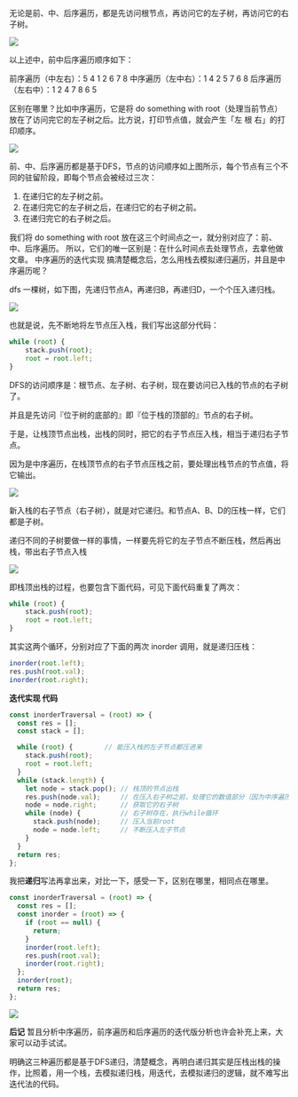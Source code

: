 无论是前、中、后序遍历，都是先访问根节点，再访问它的左子树，再访问它的右子树。

![](https://pic.leetcode-cn.com/0005d6f797d3281bbe2be08effd0f8fa991dc8126aef754929af34edf650626a-image.png)

以上述中，前中后序遍历顺序如下：

前序遍历（中左右）：5 4 1 2 6 7 8
中序遍历（左中右）：1 4 2 5 7 6 8
后序遍历（左右中）：1 2 4 7 8 6 5

区别在哪里？比如中序遍历，它是将 do something with root（处理当前节点）放在了访问完它的左子树之后。比方说，打印节点值，就会产生「左 根 右」的打印顺序。

![](https://pic.leetcode-cn.com/1600022563-FCcWIJ-image.png)

前、中、后序遍历都是基于DFS，节点的访问顺序如上图所示，每个节点有三个不同的驻留阶段，即每个节点会被经过三次：

1. 在递归它的左子树之前。
2. 在递归完它的左子树之后，在递归它的右子树之前。
3. 在递归完它的右子树之后。

我们将 do something with root 放在这三个时间点之一，就分别对应了：前、中、后序遍历。
所以，它们的唯一区别是：在什么时间点去处理节点，去拿他做文章。
中序遍历的迭代实现
搞清楚概念后，怎么用栈去模拟递归遍历，并且是中序遍历呢？

dfs 一棵树，如下图，先递归节点A，再递归B，再递归D，一个个压入递归栈。

![](https://pic.leetcode-cn.com/1600027366-jHBJMK-image.png)

也就是说，先不断地将左节点压入栈，我们写出这部分代码：

```javascript
while (root) {
    stack.push(root);
    root = root.left;
}
```

DFS的访问顺序是：根节点、左子树、右子树，现在要访问已入栈的节点的右子树了。

并且是先访问『位于树的底部的』即『位于栈的顶部的』节点的右子树。

于是，让栈顶节点出栈，出栈的同时，把它的右子节点压入栈，相当于递归右子节点。

因为是中序遍历，在栈顶节点的右子节点压栈之前，要处理出栈节点的节点值，将它输出。

![](https://pic.leetcode-cn.com/1600046829-vQeqLn-image.png)

新入栈的右子节点（右子树），就是对它递归。和节点A、B、D的压栈一样，它们都是子树。

递归不同的子树要做一样的事情，一样要先将它的左子节点不断压栈，然后再出栈，带出右子节点入栈

![](https://pic.leetcode-cn.com/1600046603-eBtEoP-image.png)

即栈顶出栈的过程，也要包含下面代码，可见下面代码重复了两次：

```javascript
while (root) {
    stack.push(root);
    root = root.left;
}
```


其实这两个循环，分别对应了下面的两次 inorder 调用，就是递归压栈：

```javascript
inorder(root.left);
res.push(root.val);
inorder(root.right);
```

**迭代实现 代码**

```javascript
const inorderTraversal = (root) => {
  const res = [];
  const stack = [];

  while (root) {        // 能压入栈的左子节点都压进来
    stack.push(root);
    root = root.left;
  }
  while (stack.length) {
    let node = stack.pop(); // 栈顶的节点出栈
    res.push(node.val);     // 在压入右子树之前，处理它的数值部分（因为中序遍历）
    node = node.right;      // 获取它的右子树
    while (node) {          // 右子树存在，执行while循环    
      stack.push(node);     // 压入当前root
      node = node.left;     // 不断压入左子节点
    }
  }
  return res;
};
```

我把**递归**写法再拿出来，对比一下，感受一下，区别在哪里，相同点在哪里。

```javascript
const inorderTraversal = (root) => {
  const res = [];
  const inorder = (root) => {
    if (root == null) {
      return;
    }
    inorder(root.left);
    res.push(root.val);
    inorder(root.right);
  };
  inorder(root);
  return res;
};
```

![](https://pic.leetcode-cn.com/1600046351-mjZerJ-image.png)

**后记**
暂且分析中序遍历，前序遍历和后序遍历的迭代版分析也许会补充上来，大家可以动手试试。

明确这三种遍历都是基于DFS递归，清楚概念，再明白递归其实是压栈出栈的操作，比照着，用一个栈，去模拟递归栈，用迭代，去模拟递归的逻辑，就不难写出迭代法的代码。

